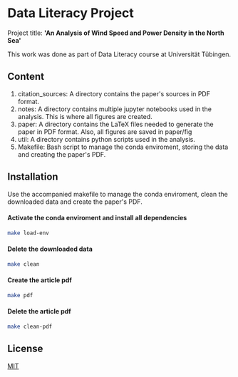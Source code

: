 # Data Literacy Project

Project title: **'An Analysis of Wind Speed and Power Density in the North Sea'** 

This work was done as part of Data Literacy course at Universität Tübingen.

## Content

1. citation_sources: A directory contains the paper's sources in PDF format.
2. notes: A directory contains multiple jupyter notebooks used in the analysis.
This is where all figures are created.
3. paper: A directory contains the LaTeX files needed to generate the paper in
PDF format. Also, all figures are saved in paper/fig
4. util: A directory contains python scripts used in the analysis.
5. Makefile: Bash script to manage the conda enviroment, storing the data and
creating the paper's PDF.

## Installation

Use the accompanied makefile to manage the conda enviroment, clean the
downloaded data and create the paper's PDF.

#### Activate the conda enviroment and install all dependencies

```bash
make load-env
```

#### Delete the downloaded data

```bash
make clean
```

#### Create the article pdf

```bash
make pdf
```

#### Delete the article pdf

```bash
make clean-pdf
```

## License

[MIT](https://choosealicense.com/licenses/mit/)
